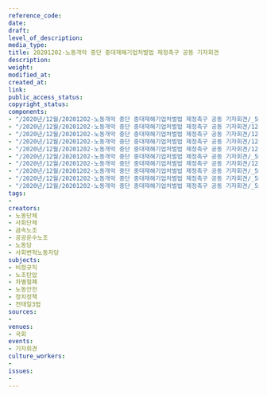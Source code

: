 ```yaml
---
reference_code: 
date: 
draft: 
level_of_description: 
media_type: 
title: 20201202-노동개악 중단 중대재해기업처벌법 제정촉구 공동 기자회견
description: 
weight: 
modified_at: 
created_at: 
link: 
public_access_status: 
copyright_status: 
components:
- "/2020년/12월/20201202-노동개악 중단 중대재해기업처벌법 제정촉구 공동 기자회견/_5D41645.JPG"
- "/2020년/12월/20201202-노동개악 중단 중대재해기업처벌법 제정촉구 공동 기자회견/1280_5D41715.jpg"
- "/2020년/12월/20201202-노동개악 중단 중대재해기업처벌법 제정촉구 공동 기자회견/1280_5D41684.jpg"
- "/2020년/12월/20201202-노동개악 중단 중대재해기업처벌법 제정촉구 공동 기자회견/1280_5D41645.jpg"
- "/2020년/12월/20201202-노동개악 중단 중대재해기업처벌법 제정촉구 공동 기자회견/1280_5D41691.jpg"
- "/2020년/12월/20201202-노동개악 중단 중대재해기업처벌법 제정촉구 공동 기자회견/_5D41684.JPG"
- "/2020년/12월/20201202-노동개악 중단 중대재해기업처벌법 제정촉구 공동 기자회견/1280_5D41742.jpg"
- "/2020년/12월/20201202-노동개악 중단 중대재해기업처벌법 제정촉구 공동 기자회견/_5D41742.JPG"
- "/2020년/12월/20201202-노동개악 중단 중대재해기업처벌법 제정촉구 공동 기자회견/_5D41715.JPG"
- "/2020년/12월/20201202-노동개악 중단 중대재해기업처벌법 제정촉구 공동 기자회견/_5D41691.JPG"
tags:
- 
creators:
- 노동단체
- 사회단체
- 금속노조
- 공공운수노조
- 노동당
- 사회변혁노동자당
subjects:
- 비정규직
- 노조탄압
- 차별철폐
- 노동안전
- 정치정책
- 전태일3법
sources:
- 
venues:
- 국회
events:
- 기자회견
culture_workers:
- 
issues:
- 
---
```


